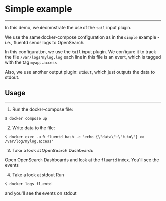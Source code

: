 # Simple example
---

In this demo, we deomnstrate the use of the `tail` input plugin.

We use the same docker-compose configuration as in the `simple` example - i.e., fluentd
sends logs to OpenSearch.

In this configuration, we use the `tail` input plugin. We configure it to track the file `/var/logs/mylog.log`
each line in this file is an event, which is tagged with the tag `myapp.access`

Also, we use another output plugin: `stdout`, which just outputs the data to stdout.

## Usage
---

1. Run the docker-compose file:
```
$ docker compose up
```

2. Write data to the file:
```
$ docker exec -u 0 fluentd bash -c 'echo {\"data\":\"kuku\"} >> /var/log/mylog.access'
```

3. Take a look at OpenSearch Dashboards

Open OpenSearch Dashboards and look at the `fluentd` index. You'll see the events

4. Take a look at stdout
Run
```
$ docker logs fluentd
```
and you'll see the events on stdout
